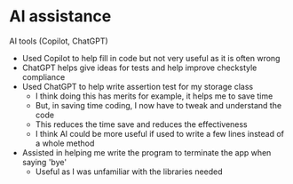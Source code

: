 # AI assistance
AI tools (Copilot, ChatGPT)
- Used Copilot to help fill in code but not very useful as it is often wrong
- ChatGPT helps give ideas for tests and help improve checkstyle compliance
- Used ChatGPT to help write assertion test for my storage class
  - I think doing this has merits for example, it helps me to save time
  - But, in saving time coding, I now have to tweak and understand the code
  - This reduces the time save and reduces the effectiveness
  - I think AI could be more useful if used to write a few lines instead of a whole method
- Assisted in helping me write the program to terminate the app when saying 'bye'
  - Useful as I was unfamiliar with the libraries needed
